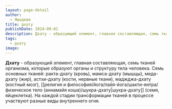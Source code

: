 ```yaml
---
layout: page-detail
author:
  - Яшодеви
title: дхату
publishDate: 2024-09-01
description: Дхату - образующий элемент, главная составляющая, семь тканей организма, которые образуют органы и структуру тела человека. Семь основных тканей ракта-дхату (кровь), мамса-дхату (мышцы), меда-дхату (жир), астхи-дхату (кости, нервные ткани), маджджа-дхату (костный мозг), шукра-дхату (семя, яйцеклетка). На каждой стадии трансформации тканей в процессе участвуют разные виды внутреннего огня.
tags:
  - дхату
image:
---
```

**Дхату** - образующий элемент, главная составляющая, семь тканей организма, которые образуют органы и структуру тела человека. Семь основных тканей: ракта-дхату (кровь), мамса-дхату (мышцы), меда-дхату (жир), астхи-дхату (кости, нервные ткани), маджджа-дхату (костный мозг), [[религия и философия/йога/лайя-йога/шакти-янтра/физическое тело (аннамайя коша)/шукра-дхату|шукра-дхату]] (семя, яйцеклетка). На каждой стадии трансформации тканей в процессе участвуют разные виды внутреннего огня.

